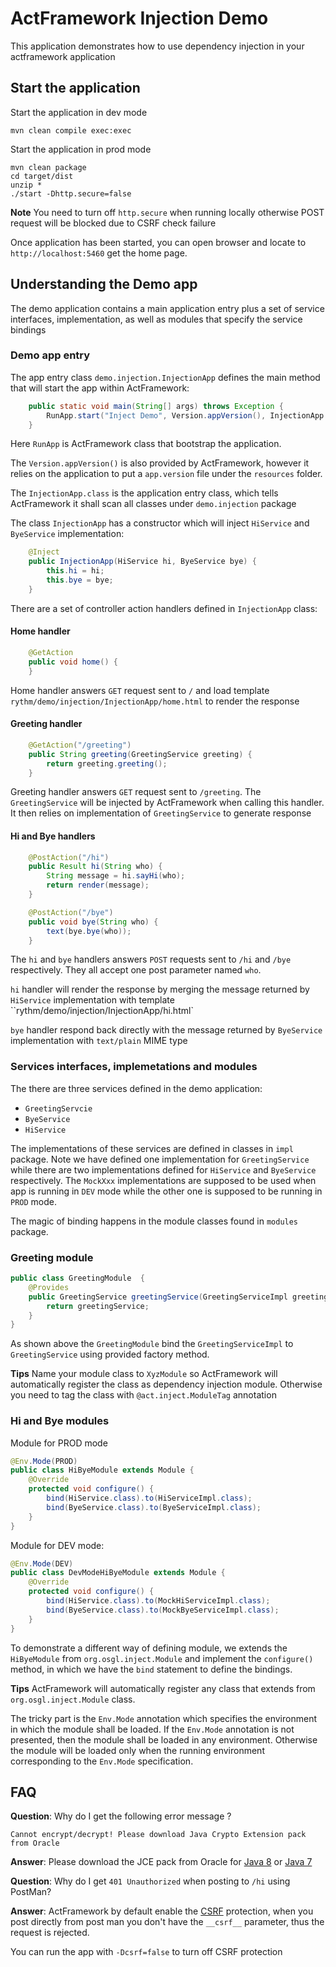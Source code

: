 # ActFramework Injection Demo

This application demonstrates how to use dependency injection in your actframework application

## Start the application

Start the application in dev mode

```
mvn clean compile exec:exec
```

Start the application in prod mode

```
mvn clean package
cd target/dist
unzip *
./start -Dhttp.secure=false
```

**Note** You need to turn off `http.secure` when running locally otherwise POST request will be blocked due to CSRF 
check failure

Once application has been started, you can open browser and locate to `http://localhost:5460` get the home page.


## Understanding the Demo app

The demo application contains a main application entry plus a set of service interfaces, implementation, as well 
as modules that specify the service bindings

### Demo app entry

The app entry class `demo.injection.InjectionApp` defines the main method that will start the app within 
ActFramework:

```java
    public static void main(String[] args) throws Exception {
        RunApp.start("Inject Demo", Version.appVersion(), InjectionApp.class);
    }
```

Here `RunApp` is ActFramework class that bootstrap the application.

The `Version.appVersion()` is also provided by ActFramework, however it relies on the application to put a `app.version`
file under the `resources` folder.

The `InjectionApp.class` is the application entry class, which tells ActFramework it shall scan all classes under
`demo.injection` package

The class `InjectionApp` has a constructor which will inject `HiService` and `ByeService` implementation:

```java
    @Inject
    public InjectionApp(HiService hi, ByeService bye) {
        this.hi = hi;
        this.bye = bye;
    }
```

There are a set of controller action handlers defined in `InjectionApp` class:

#### Home handler
```java
    @GetAction
    public void home() {
    }
```
Home handler answers `GET` request sent to `/` and load template `rythm/demo/injection/InjectionApp/home.html` to 
render the response

#### Greeting handler

```java
    @GetAction("/greeting")
    public String greeting(GreetingService greeting) {
        return greeting.greeting();
    }
```
Greeting handler answers `GET` request sent to `/greeting`. The `GreetingService` will be injected by ActFramework when 
calling this handler. It then relies on implementation of `GreetingService` to generate response

#### Hi and Bye handlers

```java
    @PostAction("/hi")
    public Result hi(String who) {
        String message = hi.sayHi(who);
        return render(message);
    }

    @PostAction("/bye")
    public void bye(String who) {
        text(bye.bye(who));
    }
```

The `hi` and `bye` handlers answers `POST` requests sent to `/hi` and `/bye` respectively. They all accept one post
parameter named `who`.

`hi` handler will render the response by merging the message returned by `HiService` implementation with template
 ``rythm/demo/injection/InjectionApp/hi.html`
 
`bye` handler respond back directly with the message returned by `ByeService` implementation with `text/plain` MIME type

### Services interfaces, implemetations and modules

The there are three services defined in the demo application:

* `GreetingServcie`
* `ByeService`
* `HiService`

The implementations of these services are defined in classes in `impl` package. Note we have defined one
implementation for `GreetingService` while there are two implementations defined for `HiService` and `ByeService`
respectively. The `MockXxx` implementations are supposed to be used when app is running in `DEV` mode while the
 other one is supposed to be running in `PROD` mode.
 
The magic of binding happens in the module classes found in `modules` package.

### Greeting module

```java
public class GreetingModule  {
    @Provides
    public GreetingService greetingService(GreetingServiceImpl greetingService) {
        return greetingService;
    }
}
```

As shown above the `GreetingModule` bind the `GreetingServiceImpl` to `GreetingService` using provided factory
method. 

**Tips** Name your module class to `XyzModule` so ActFramework will automatically register the class as dependency 
injection module. Otherwise you need to tag the class with `@act.inject.ModuleTag` annotation

### Hi and Bye modules

Module for PROD mode

```java
@Env.Mode(PROD)
public class HiByeModule extends Module {
    @Override
    protected void configure() {
        bind(HiService.class).to(HiServiceImpl.class);
        bind(ByeService.class).to(ByeServiceImpl.class);
    }
}
```

Module for DEV mode:

```java
@Env.Mode(DEV)
public class DevModeHiByeModule extends Module {
    @Override
    protected void configure() {
        bind(HiService.class).to(MockHiServiceImpl.class);
        bind(ByeService.class).to(MockByeServiceImpl.class);
    }
}
```

To demonstrate a different way of defining module, we extends the `HiByeModule` from `org.osgl.inject.Module` and
implement the `configure()` method, in which we have the `bind` statement to define the bindings.

**Tips** ActFramework will automatically register any class that extends from 
`org.osgl.inject.Module` class.

The tricky part is the `Env.Mode` annotation which specifies the environment in which the module shall be loaded.
If the `Env.Mode` annotation is not presented, then the module shall be loaded in any environment. Otherwise the
module will be loaded only when the running environment corresponding to the `Env.Mode` specification.

## FAQ

**Question**: Why do I get the following error message ?

`Cannot encrypt/decrypt! Please download Java Crypto Extension pack from Oracle`

**Answer**: Please download the JCE pack from Oracle for
[Java 8](http://www.oracle.com/technetwork/java/javase/downloads/jce8-download-2133166.html) or 
[Java 7](http://www.oracle.com/technetwork/java/javase/downloads/jce-7-download-432124.html)

**Question**: Why do I get `401 Unauthorized` when posting to `/hi` using PostMan?

**Answer**: ActFramework by default enable the 
[CSRF](https://www.owasp.org/index.php/Cross-Site_Request_Forgery_(CSRF)_Prevention_Cheat_Sheet) protection, 
when you post directly from post man you don't have the `__csrf__` parameter, thus the request is rejected. 

You can run the app with `-Dcsrf=false` to turn off CSRF protection

